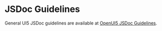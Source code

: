 <!-- loioeeaa5de14e5f4fc1ac796bc0c1ada5fb -->

# JSDoc Guidelines

General UI5 JSDoc guidelines are available at [OpenUI5 JSDoc Guidelines](https://github.com/SAP/openui5/blob/master/docs/guidelines/jsdoc.md).

